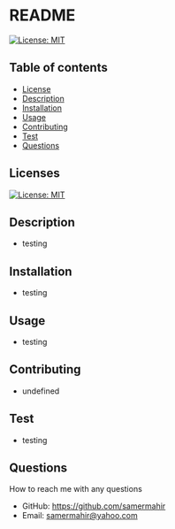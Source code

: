 # README

  [![License: MIT](https://img.shields.io/badge/License-MIT-yellow.svg)](https://opensource.org/licenses/MIT)

  ## Table of contents
  * [License](#license)
  * [Description](#description)
  * [Installation](#installation)
  * [Usage](#usage)
  * [Contributing](#contributing)
  * [Test](#test)
  * [Questions](#questions)

  ## Licenses
  [![License: MIT](https://img.shields.io/badge/License-MIT-yellow.svg)](https://opensource.org/licenses/MIT)

  ## Description
  * testing

  ## Installation
  * testing

  ## Usage
  * testing

  ## Contributing
  * undefined

  ## Test
  * testing

  ## Questions
  How to reach me with any questions
  * GitHub: https://github.com/samermahir
  * Email: samermahir@yahoo.com



